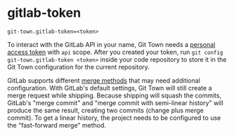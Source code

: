 # gitlab-token

```
git-town.gitlab-token=<token>
```

To interact with the GitLab API in your name, Git Town needs a
[personal access token](https://docs.gitlab.com/ee/user/profile/personal_access_tokens.html)
with `api` scope. After you created your token, run
`git config git-town.gitlab-token <token>` inside your code repository to store
it in the Git Town configuration for the current repository.

GitLab supports different
[merge methods](https://docs.gitlab.com/ee/user/project/merge_requests/methods/)
that may need additional configuration. With GitLab's default settings, Git Town
will still create a merge request while shipping. Because shipping will squash
the commits, GitLab's "merge commit" and "merge commit with semi-linear history"
will produce the same result, creating two commits (change plus merge commit).
To get a linear history, the project needs to be configured to use the
"fast-forward merge" method.

